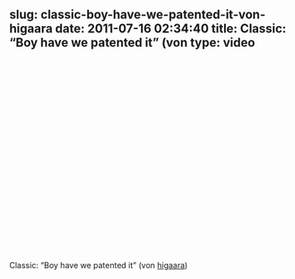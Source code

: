 slug: classic-boy-have-we-patented-it-von-higaara
date: 2011-07-16 02:34:40
title: Classic: “Boy have we patented it” (von 
type: video
---

<object width="425" height="344"><param name="movie" value="http://www.youtube.com/v/8JZBLjxPBUU?version=3"></param><param name="allowFullScreen" value="true"></param><param name="allowscriptaccess" value="always"></param><embed src="http://www.youtube.com/v/8JZBLjxPBUU?version=3" type="application/x-shockwave-flash" width="425" height="344" allowscriptaccess="always" allowfullscreen="true"></embed></object>

Classic: “Boy have we patented it” (von [higaara](http://www.youtube.com/watch?v=8JZBLjxPBUU))
